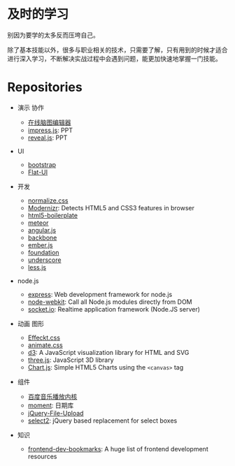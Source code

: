# 及时的学习

别因为要学的太多反而压垮自己。

除了基本技能以外，很多与职业相关的技术，只需要了解，只有用到的时候才适合进行深入学习，不断解决实战过程中会遇到问题，能更加快速地掌握一门技能。

# Repositories
+ 演示 协作
    * [在线脑图编辑器](https://github.com/fex-team/kityminder)
    * [impress.js](https://github.com/bartaz/impress.js): PPT
    * [reveal.js](https://github.com/hakimel/reveal.js): PPT

+ UI
    * [bootstrap](https://github.com/twbs/bootstrap)
    * [Flat-UI](https://github.com/designmodo/Flat-UI)

+ 开发
    * [normalize.css](https://github.com/necolas/normalize.css)
    * [Modernizr](https://github.com/Modernizr/Modernizr): Detects HTML5 and CSS3 features in browser
    * [html5-boilerplate](https://github.com/h5bp/html5-boilerplate)
    * [meteor](https://github.com/meteor/meteor)
    * [angular.js](https://github.com/angular/angular.js)
    * [backbone](https://github.com/jashkenas/backbone)
    * [ember.js](https://github.com/emberjs/ember.js)
    * [foundation](https://github.com/zurb/foundation)
    * [underscore](https://github.com/jashkenas/underscore)
    * [less.js](https://github.com/less/less.js)

+ node.js
    * [express](https://github.com/visionmedia/express): Web development framework for node.js
    * [node-webkit](https://github.com/rogerwang/node-webkit): Call all Node.js modules directly from DOM
    * [socket.io](https://github.com/Automattic/socket.io): Realtime application framework (Node.JS server)

+ 动画 图形
    * [Effeckt.css](https://github.com/h5bp/Effeckt.css)
    * [animate.css](https://github.com/daneden/animate.css)
    * [d3](https://github.com/mbostock/d3): A JavaScript visualization library for HTML and SVG
    * [three.js](https://github.com/mrdoob/three.js): JavaScript 3D library
    * [Chart.js](https://github.com/nnnick/Chart.js): Simple HTML5 Charts using the `<canvas>` tag

+ 组件
    * [百度音乐播放内核](https://github.com/Baidu-Music-FE/muplayer)
    * [moment](https://github.com/moment/moment): 日期库
    * [jQuery-File-Upload](https://github.com/blueimp/jQuery-File-Upload)
    * [select2](https://github.com/ivaynberg/select2): jQuery based replacement for select boxes

+ 知识
    * [frontend-dev-bookmarks](https://github.com/dypsilon/frontend-dev-bookmarks): A huge list of frontend development resources